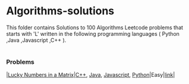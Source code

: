 # Algorithms-solutions
This folder contains Solutions to 100 Algorithms Leetcode problems that starts with 'L' written in the following programming languages ( Python ,Java ,Javascript ,C++ ).<br><br>
### Problems ###
|[Lucky Numbers in a Matrix](https://github.com/AnasImloul/Leetcode-solutions/tree/main/algorithms/L/Lucky%20Numbers%20in%20a%20Matrix/)|[C++](https://github.com/AnasImloul/Leetcode-solutions/tree/main/algorithms/L/Lucky%20Numbers%20in%20a%20Matrix/Lucky%20Numbers%20in%20a%20Matrix.cpp), [Java](https://github.com/AnasImloul/Leetcode-solutions/tree/main/algorithms/L/Lucky%20Numbers%20in%20a%20Matrix/Lucky%20Numbers%20in%20a%20Matrix.java), [Javascript](https://github.com/AnasImloul/Leetcode-solutions/tree/main/algorithms/L/Lucky%20Numbers%20in%20a%20Matrix/Lucky%20Numbers%20in%20a%20Matrix.js), [Python](https://github.com/AnasImloul/Leetcode-solutions/tree/main/algorithms/L/Lucky%20Numbers%20in%20a%20Matrix/Lucky%20Numbers%20in%20a%20Matrix.py)|Easy|[link](https://leetcode.com/problems/lucky-numbers-in-a-matrix)|